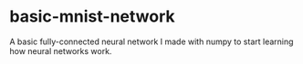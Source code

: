 # basic-mnist-network
A basic fully-connected neural network I made with numpy to start learning how neural networks work. 
